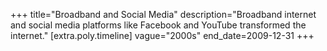 +++
title="Broadband and Social Media"
description="Broadband internet and social media platforms like Facebook and YouTube transformed the internet."
[extra.poly.timeline]
vague="2000s"
end_date=2009-12-31
+++